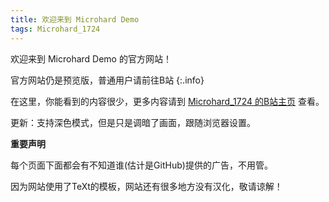 ```yaml
---
title: 欢迎来到 Microhard Demo
tags: Microhard_1724
---
```


欢迎来到 Microhard Demo 的官方网站！

官方网站仍是预览版，普通用户请前往B站
{:.info}

在这里，你能看到的内容很少，更多内容请到 [Microhard_1724 的B站主页](https://space.bilibili.com/1684665013) 查看。

更新：支持深色模式，但是只是调暗了画面，跟随浏览器设置。

**重要声明**

每个页面下面都会有不知道谁(估计是GitHub)提供的广告，不用管。

因为网站使用了TeXt的模板，网站还有很多地方没有汉化，敬请谅解！
